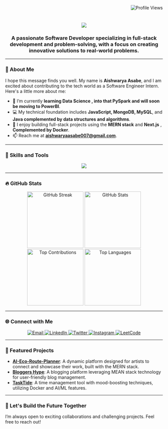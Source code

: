 <p align="right">
  <img src="https://komarev.com/ghpvc/?username=AishwaryaAsabe&label=Profile%20views&color=0e75b6&style=flat" alt="Profile Views" />
</p>

<h1 align="center">
  <img src="https://readme-typing-svg.herokuapp.com/?font=Righteous&size=35&center=true&vCenter=true&width=500&height=70&duration=4000&lines=Hi+There!+👋;+I'm+Aishwarya+Asabe!;" />
</h1>

<h3 align="center">
  A passionate Software Developer specializing in full-stack development and problem-solving, with a focus on creating innovative solutions to real-world problems.
</h3>

---

### 📖 About Me

I hope this message finds you well. My name is **Aishwarya Asabe**, and I am excited about contributing to the tech world as a Software Engineer Intern. Here's a little more about me:

- 🌱 I’m currently **learning Data Science , into that PySpark and will soon be moving to PowerBI**.
- 💻 My technical foundation includes **JavaScript, MongoDB, MySQL**, and **Java complemented by data structures and algorithms**.
- 🔧 I enjoy building full-stack projects using the **MERN stack** and **Next.js** , **Complemented by Docker**.
- 📫 Reach me at **[aishwaryaasabe007@gmail.com](mailto:aishwaryaasabe007@gmail.com)**.

---

### 🌟 Skills and Tools

<div align="center">
  <img src="https://skillicons.dev/icons?i=react,nextjs,nodejs,mongodb,express,java,typescript,javascript,python,docker,git,html,css,bootstrap,tailwind,postman,vscode" />
</div>

---

### 🔥 GitHub Stats

<div align="center">
  <img height="180" src="https://github-readme-streak-stats.herokuapp.com?user=AishwaryaAsabe&theme=react&border_radius=10" alt="GitHub Streak" />
  <img height="180" src="https://github-readme-stats.vercel.app/api?username=AishwaryaAsabe&count_private=true&show_icons=true&theme=react&rank_icon=github&border_radius=10" alt="GitHub Stats" />
</div>

<div align="center">
  <img height="180" src="https://github-contributor-stats.vercel.app/api?username=AishwaryaAsabe&limit=5&theme=react&combine_all_yearly_contributions=true" alt="Top Contributions" />
  <img height="180" src="https://github-readme-stats.vercel.app/api/top-langs/?username=AishwaryaAsabe&hide=HTML&langs_count=8&layout=compact&theme=react&border_radius=10&size_weight=0.5&count_weight=0.5&exclude_repo=github-readme-stats" alt="Top Languages" />
</div>

---

### 🌐 Connect with Me

<div align="center">
  <a href="mailto:aishwaryaasabe007@gmail.com">
    <img src="https://img.shields.io/badge/Gmail-333333?style=for-the-badge&logo=gmail&logoColor=red" alt="Email" />
  </a>
  <a href="https://www.linkedin.com/in/aishwarya-asabe-7aba19234/" target="_blank">
    <img src="https://img.shields.io/badge/LinkedIn-0077B5?style=for-the-badge&logo=linkedin&logoColor=white" alt="LinkedIn" />
  </a>
  <a href="https://x.com/Aishwarya_Asabe" target="_blank">
    <img src="https://img.shields.io/badge/Twitter-1DA1F2?style=for-the-badge&logo=twitter&logoColor=white" alt="Twitter" />
  </a>
  <a href="https://www.instagram.com/liz_verse/" target="_blank">
    <img src="https://img.shields.io/badge/Instagram-E4405F?style=for-the-badge&logo=instagram&logoColor=white" alt="Instagram" />
  </a>
  <a href="https://leetcode.com/u/Aishwarya_Asabe/" target="_blank">
    <img src="https://img.shields.io/badge/LeetCode-FFA116?style=for-the-badge&logo=leetcode&logoColor=black" alt="LeetCode" />
  </a>
</div>

---

### 📂 Featured Projects

- **[AI-Eco-Route-Planner](https://github.com/AishwaryaAsabe/AI-ECO-ROUTE-PLANNER)**: A dynamic platform designed for artists to connect and showcase their work, built with the MERN stack.
- **[Bloggers Hype](https://github.com/yourrepo/BloggersHype)**: A blogging platform leveraging MEAN stack technology for user-friendly blog management.
- **[TaskTide](https://task-tide-ochre.vercel.app/)**: A time management tool with mood-boosting techniques, utilizing Docker and AI/ML features.

---

### 📅 Let's Build the Future Together

I’m always open to exciting collaborations and challenging projects. Feel free to reach out!
